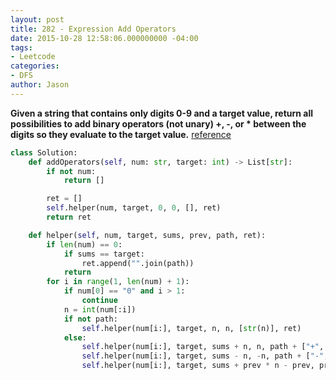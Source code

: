 ```yaml
---
layout: post
title: 282 - Expression Add Operators
date: 2015-10-28 12:58:06.000000000 -04:00
tags:
- Leetcode
categories:
- DFS
author: Jason
---
```

**Given a string that contains only digits 0-9 and a target value, return all possibilities to add binary operators (not unary) +, -, or * between the digits so they evaluate to the target value.**
[reference](http://segmentfault.com/a/1190000003797204")

``` python
class Solution:
    def addOperators(self, num: str, target: int) -> List[str]:
        if not num:
            return []

        ret = []
        self.helper(num, target, 0, 0, [], ret)
        return ret

    def helper(self, num, target, sums, prev, path, ret):
        if len(num) == 0:
            if sums == target:
                ret.append("".join(path))
            return
        for i in range(1, len(num) + 1):
            if num[0] == "0" and i > 1:
                continue
            n = int(num[:i])
            if not path:
                self.helper(num[i:], target, n, n, [str(n)], ret)
            else:
                self.helper(num[i:], target, sums + n, n, path + ["+", str(n)], ret)
                self.helper(num[i:], target, sums - n, -n, path + ["-", str(n)], ret)
                self.helper(num[i:], target, sums + prev * n - prev, prev * n, path + ["*", str(n)], ret)
```
